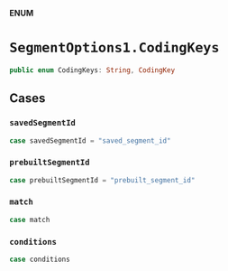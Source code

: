 **ENUM**

# `SegmentOptions1.CodingKeys`

```swift
public enum CodingKeys: String, CodingKey
```

## Cases
### `savedSegmentId`

```swift
case savedSegmentId = "saved_segment_id"
```

### `prebuiltSegmentId`

```swift
case prebuiltSegmentId = "prebuilt_segment_id"
```

### `match`

```swift
case match
```

### `conditions`

```swift
case conditions
```

